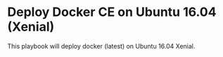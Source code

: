 Deploy Docker CE on Ubuntu 16.04 (Xenial)
=======================================================

This playbook will deploy docker (latest) on Ubuntu 16.04 Xenial.